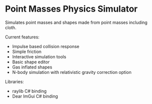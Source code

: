 # Point Masses Physics Simulator

Simulates point masses and shapes made from point masses including cloth.

Current features:
- Impulse based collision response
- Simple friction
- Interactive simulation tools
- Basic shape editor
- Gas inflated shapes
- N-body simulation with relativistic gravity correction option

Libraries:
- raylib C# binding
- Dear ImGui C# binding

